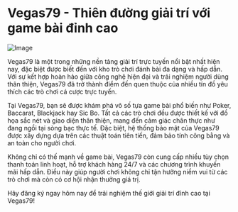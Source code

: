 # Vegas79 - Thiên đường giải trí với game bài đỉnh cao

![Image](https://github.com/user-attachments/assets/bd51ea9f-0666-407b-a7a7-98ead6de688c)

Vegas79 là một trong những nền tảng giải trí trực tuyến nổi bật nhất hiện nay, đặc biệt được biết đến với kho trò chơi đánh bài đa dạng và hấp dẫn. Với sự kết hợp hoàn hảo giữa công nghệ hiện đại và trải nghiệm người dùng thân thiện, Vegas79 đã trở thành điểm đến quen thuộc của nhiều tín đồ yêu thích các trò chơi cá cược trực tuyến.

Tại Vegas79, bạn sẽ được khám phá vô số tựa game bài phổ biến như Poker, Baccarat, Blackjack hay Sic Bo. Tất cả các trò chơi đều được thiết kế với đồ họa sắc nét và giao diện thân thiện, mang đến cảm giác chân thực như đang ngồi tại sòng bạc thực tế. Đặc biệt, hệ thống bảo mật của Vegas79 được xây dựng dựa trên các thuật toán tiên tiến, đảm bảo tính công bằng và an toàn cho người chơi.

Không chỉ có thế mạnh về game bài, Vegas79 còn cung cấp nhiều tùy chọn thanh toán linh hoạt, hỗ trợ khách hàng 24/7 và các chương trình khuyến mãi hấp dẫn. Điều này giúp người chơi không chỉ tận hưởng niềm vui từ các trò chơi mà còn có cơ hội nhận thưởng giá trị.

Hãy đăng ký ngay hôm nay để trải nghiệm thế giới giải trí đỉnh cao tại Vegas79!